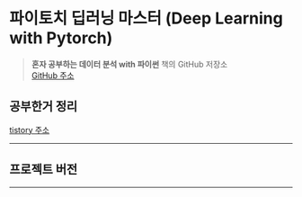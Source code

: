 # 파이토치 딥러닝 마스터 (Deep Learning with Pytorch)
> **혼자 공부하는 데이터 분석 with 파이썬** 책의 GitHub 저장소  
> [GitHub 주소](https://github.com/deep-learning-with-pytorch/dlwpt-code/tree/master)

## **공부한거 정리**
[tistory 주소](https://dy0221.tistory.com/)

---
## 프로젝트 버전

---
